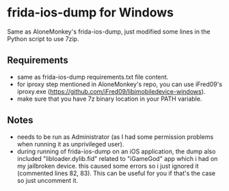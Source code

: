 # frida-ios-dump for Windows
Same as AloneMonkey's frida-ios-dump, just modified some lines in the Python script to use 7zip.

## Requirements
- same as frida-ios-dump requirements.txt file content.
- for iproxy step mentioned in AloneMonkey's repo, you can use iFred09's iproxy.exe (https://github.com/iFred09/libimobiledevice-windows).
- make sure that you have 7z binary location in your PATH variable.

## Notes
- needs to be run as Administrator (as I had some permission problems when running it as unprivileged user).
- during running of frida-ios-dump on an iOS application, the dump also included "libloader.dylib.fid" related to "iGameGod" app which i had on my jailbroken device. this caused some errors so i just ignored it (commented lines 82, 83). This can be useful for you if that's the case so just uncomment it.
